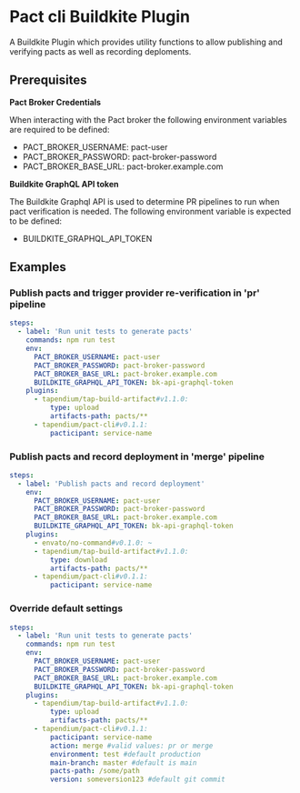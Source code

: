 # Pact cli Buildkite Plugin

A Buildkite Plugin which provides utility functions to allow publishing and verifying pacts as well as recording deploments.

## Prerequisites

**Pact Broker Credentials**

When interacting with the Pact broker the following environment variables are required to be defined:

- PACT_BROKER_USERNAME: pact-user
- PACT_BROKER_PASSWORD: pact-broker-password
- PACT_BROKER_BASE_URL: pact-broker.example.com

**Buildkite GraphQL API token**

The Buildkite Graphql API is used to determine PR pipelines to run when pact verification is needed. The following environment variable is expected to be defined:

- BUILDKITE_GRAPHQL_API_TOKEN

## Examples

### Publish pacts and trigger provider re-verification in 'pr' pipeline

```yml
steps:
  - label: 'Run unit tests to generate pacts'
    commands: npm run test
    env:
      PACT_BROKER_USERNAME: pact-user
      PACT_BROKER_PASSWORD: pact-broker-password
      PACT_BROKER_BASE_URL: pact-broker.example.com
      BUILDKITE_GRAPHQL_API_TOKEN: bk-api-graphql-token
    plugins:
      - tapendium/tap-build-artifact#v1.1.0:
          type: upload
          artifacts-path: pacts/**
      - tapendium/pact-cli#v0.1.1:
          pacticipant: service-name
```

### Publish pacts and record deployment in 'merge' pipeline

```yml
steps:
  - label: 'Publish pacts and record deployment'
    env:
      PACT_BROKER_USERNAME: pact-user
      PACT_BROKER_PASSWORD: pact-broker-password
      PACT_BROKER_BASE_URL: pact-broker.example.com
      BUILDKITE_GRAPHQL_API_TOKEN: bk-api-graphql-token
    plugins:
      - envato/no-command#v0.1.0: ~
      - tapendium/tap-build-artifact#v1.1.0:
          type: download
          artifacts-path: pacts/**
      - tapendium/pact-cli#v0.1.1:
          pacticipant: service-name
```

### Override default settings

```yml
steps:
  - label: 'Run unit tests to generate pacts'
    commands: npm run test
    env:
      PACT_BROKER_USERNAME: pact-user
      PACT_BROKER_PASSWORD: pact-broker-password
      PACT_BROKER_BASE_URL: pact-broker.example.com
      BUILDKITE_GRAPHQL_API_TOKEN: bk-api-graphql-token
    plugins:
      - tapendium/tap-build-artifact#v1.1.0:
          type: upload
          artifacts-path: pacts/**
      - tapendium/pact-cli#v0.1.1:
          pacticipant: service-name
          action: merge #valid values: pr or merge
          environment: test #default production
          main-branch: master #default is main
          pacts-path: /some/path
          version: someversion123 #default git commit
```
